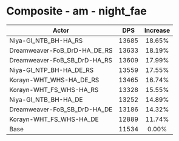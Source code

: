 # Composite - am - night_fae
| Actor | DPS | Increase |
|---|:---:|:---:|
|Niya-GI_NTB_BH-HA_RS|13685|18.65%|
|Dreamweaver-FoB_DrD-HA_DE_RS|13633|18.19%|
|Dreamweaver-FoB_SB_DrD-HA_RS|13609|17.99%|
|Niya-GI_NTP_BH-HA_DE_RS|13559|17.55%|
|Korayn-WHT_WHS-HA_DE_RS|13465|16.74%|
|Korayn-WHT_FS_WHS-HA_RS|13328|15.55%|
|Niya-GI_NTB_BH-HA_DE|13252|14.89%|
|Dreamweaver-FoB_SB_DrD-HA_DE|13186|14.32%|
|Korayn-WHT_FS_WHS-HA_DE|12889|11.74%|
|Base|11534|0.00%|
